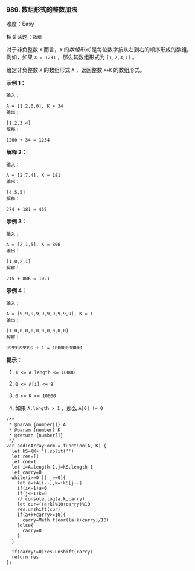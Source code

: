 ### 989. 数组形式的整数加法

难度：Easy

相关话题：`数组`

对于非负整数 `X` 而言，*`X`* 的*数组形式* 是每位数字按从左到右的顺序形成的数组。例如，如果 `X = 1231` ，那么其数组形式为 `[1,2,3,1]` 。



给定非负整数  `X`  的数组形式 `A` ，返回整数 `X+K` 的数组形式。












**示例 1：** 



```
输入：

A = [1,2,0,0], K = 34
输出：

[1,2,3,4]
解释：

1200 + 34 = 1234
```


**解释 2：** 



```
输入：

A = [2,7,4], K = 181
输出：

[4,5,5]
解释：

274 + 181 = 455
```


**示例 3：** 



```
输入：

A = [2,1,5], K = 806
输出：

[1,0,2,1]
解释：

215 + 806 = 1021
```


**示例 4：** 



```
输入：

A = [9,9,9,9,9,9,9,9,9,9], K = 1
输出：

[1,0,0,0,0,0,0,0,0,0,0]
解释：

9999999999 + 1 = 10000000000
```






**提示：** 




1.  `1 <= A.length <= 10000` 

2.  `0 <= A[i] <= 9` 

3.  `0 <= K <= 10000` 

4. 如果 `A.length > 1` ，那么 `A[0] != 0` 




```
/**
 * @param {number[]} A
 * @param {number} K
 * @return {number[]}
 */
var addToArrayForm = function(A, K) {
  let kS=(K+'').split('')
  let res=[]
  let coe=1
  let i=A.length-1,j=kS.length-1
  let carry=0
  while(i>=0 || j>=0){
    let a=+A[i--],k=+kS[j--]
    if(i<-1)a=0
    if(j<-1)k=0
    // console.log(a,k,carry)
    let cur=((a+k)%10+carry)%10
    res.unshift(cur)
    if(a+k+carry>=10){
      carry=Math.floor((a+k+carry)/10)
    }else{
      carry=0
    }
  }
 
  if(carry!=0)res.unshift(carry)
  return res
};
```

